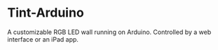 Tint-Arduino
============

A customizable RGB LED wall running on Arduino. Controlled by a web interface or an iPad app.
